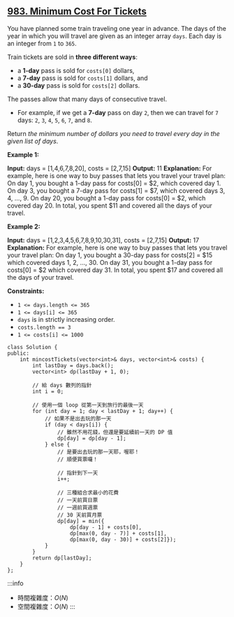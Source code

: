 ## [983\. Minimum Cost For Tickets](https://leetcode.com/problems/minimum-cost-for-tickets/)

You have planned some train traveling one year in advance. The days of the year in which you will travel are given as an integer array `days`. Each day is an integer from `1` to `365`.

Train tickets are sold in **three different ways**:

-   a **1-day** pass is sold for `costs[0]` dollars,
-   a **7-day** pass is sold for `costs[1]` dollars, and
-   a **30-day** pass is sold for `costs[2]` dollars.

The passes allow that many days of consecutive travel.

-   For example, if we get a **7-day** pass on day `2`, then we can travel for `7` days: `2`, `3`, `4`, `5`, `6`, `7`, and `8`.

Return _the minimum number of dollars you need to travel every day in the given list of days_.

**Example 1:**

**Input:** days = \[1,4,6,7,8,20\], costs = \[2,7,15\]
**Output:** 11
**Explanation:** For example, here is one way to buy passes that lets you travel your travel plan:
On day 1, you bought a 1-day pass for costs\[0\] = $2, which covered day 1.
On day 3, you bought a 7-day pass for costs\[1\] = $7, which covered days 3, 4, ..., 9.
On day 20, you bought a 1-day pass for costs\[0\] = $2, which covered day 20.
In total, you spent $11 and covered all the days of your travel.

**Example 2:**

**Input:** days = \[1,2,3,4,5,6,7,8,9,10,30,31\], costs = \[2,7,15\]
**Output:** 17
**Explanation:** For example, here is one way to buy passes that lets you travel your travel plan:
On day 1, you bought a 30-day pass for costs\[2\] = $15 which covered days 1, 2, ..., 30.
On day 31, you bought a 1-day pass for costs\[0\] = $2 which covered day 31.
In total, you spent $17 and covered all the days of your travel.

**Constraints:**

-   `1 <= days.length <= 365`
-   `1 <= days[i] <= 365`
-   `days` is in strictly increasing order.
-   `costs.length == 3`
-   `1 <= costs[i] <= 1000`

```cpp=
class Solution {
public:
    int mincostTickets(vector<int>& days, vector<int>& costs) {
        int lastDay = days.back();
        vector<int> dp(lastDay + 1, 0);

        // 給 days 數列的指針
        int i = 0;

        // 使用一個 loop 從第一天到旅行的最後一天
        for (int day = 1; day < lastDay + 1; day++) {
            // 如果不是出去玩的那一天
            if (day < days[i]) {
                // 雖然不用花錢，但還是要延續前一天的 DP 值
                dp[day] = dp[day - 1];
            } else {
                // 是要出去玩的那一天耶，喔耶！
                // 順便買票囉！

                // 指針到下一天
                i++;

                // 三種組合求最小的花費
                // 一天前買日票
                // 一週前買週票
                // 30 天前買月票
                dp[day] = min({
                    dp[day - 1] + costs[0],
                    dp[max(0, day - 7)] + costs[1],
                    dp[max(0, day - 30)] + costs[2]});
            }
        }
        return dp[lastDay];
    }
};
```

:::info
- 時間複雜度：$O(N)$
- 空間複雜度：$O(N)$
:::
